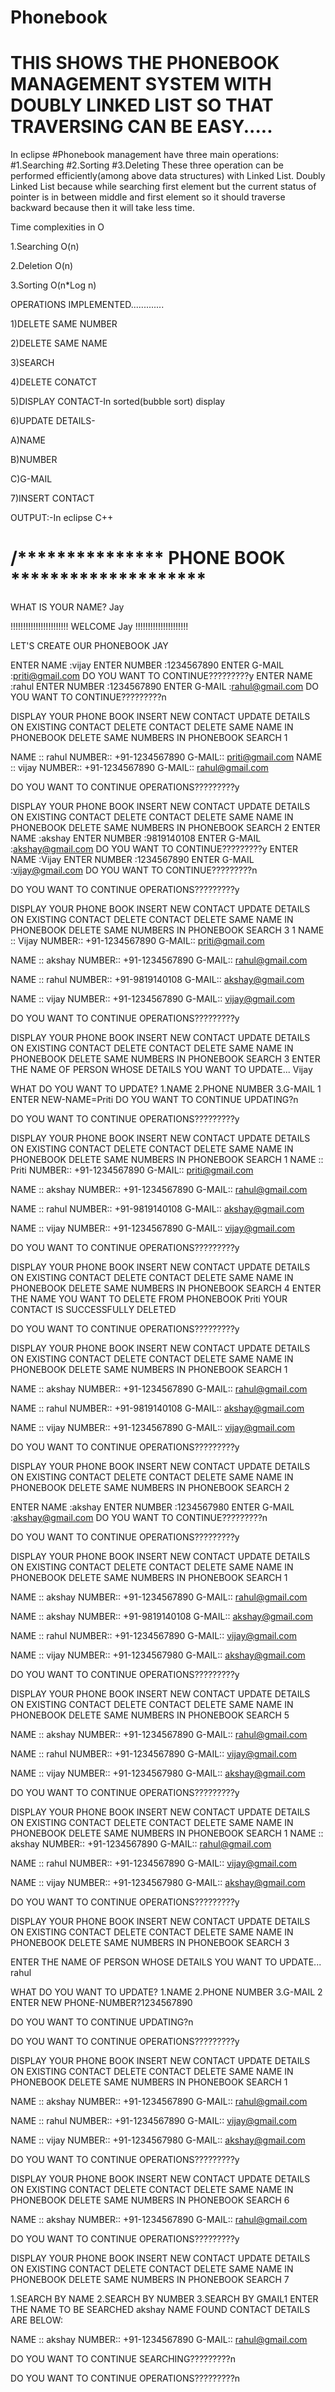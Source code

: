 # Phonebook
# THIS SHOWS THE PHONEBOOK MANAGEMENT SYSTEM WITH DOUBLY LINKED LIST SO THAT TRAVERSING CAN BE EASY.....
In eclipse
#Phonebook management have three main operations:
#1.Searching
#2.Sorting
#3.Deleting
These three operation can be performed efficiently(among above data structures) with Linked List. Doubly Linked List because while searching first element but the current status of pointer is in between middle and first element so it should traverse backward because then it will take less time.

Time complexities in O

1.Searching O(n)

2.Deletion O(n)

3.Sorting O(n*Log n)

OPERATIONS IMPLEMENTED.............

1)DELETE SAME NUMBER

2)DELETE SAME NAME

3)SEARCH

4)DELETE CONATCT

5)DISPLAY CONTACT-In sorted(bubble sort) display

6)UPDATE DETAILS-

  A)NAME
  
  B)NUMBER
  
  C)G-MAIL
  
7)INSERT CONTACT

OUTPUT:-In eclipse C++
# /***************                                PHONE BOOK                          ********************

WHAT IS YOUR NAME?
Jay


!!!!!!!!!!!!!!!!!!!!!!!   WELCOME Jay   !!!!!!!!!!!!!!!!!!!!!


LET'S CREATE OUR PHONEBOOK JAY 

ENTER NAME :vijay 
ENTER NUMBER :1234567890 
ENTER G-MAIL :priti@gmail.com 
DO YOU WANT TO CONTINUE?????????y
ENTER NAME :rahul 
ENTER NUMBER :1234567890 
ENTER G-MAIL :rahul@gmail.com 
DO YOU WANT TO CONTINUE?????????n

DISPLAY YOUR PHONE BOOK
INSERT NEW CONTACT
UPDATE DETAILS ON EXISTING CONTACT
DELETE CONTACT
DELETE SAME NAME IN PHONEBOOK
DELETE SAME NUMBERS IN PHONEBOOK
SEARCH 1

NAME :: rahul 
NUMBER:: +91-1234567890 
G-MAIL:: priti@gmail.com
NAME :: vijay
NUMBER:: +91-1234567890
G-MAIL:: rahul@gmail.com

DO YOU WANT TO CONTINUE OPERATIONS?????????y

DISPLAY YOUR PHONE BOOK
INSERT NEW CONTACT
UPDATE DETAILS ON EXISTING CONTACT
DELETE CONTACT
DELETE SAME NAME IN PHONEBOOK
DELETE SAME NUMBERS IN PHONEBOOK
SEARCH 2 
ENTER NAME :akshay 
ENTER NUMBER :9819140108
ENTER G-MAIL :akshay@gmail.com 
DO YOU WANT TO CONTINUE?????????y 
ENTER NAME :Vijay 
ENTER NUMBER :1234567890 
ENTER G-MAIL :vijay@gmail.com 
DO YOU WANT TO CONTINUE?????????n

DO YOU WANT TO CONTINUE OPERATIONS?????????y

DISPLAY YOUR PHONE BOOK
INSERT NEW CONTACT
UPDATE DETAILS ON EXISTING CONTACT
DELETE CONTACT
DELETE SAME NAME IN PHONEBOOK
DELETE SAME NUMBERS IN PHONEBOOK
SEARCH 3
1
NAME :: Vijay 
NUMBER:: +91-1234567890 
G-MAIL:: priti@gmail.com

NAME :: akshay 
NUMBER:: +91-1234567890 
G-MAIL:: rahul@gmail.com

NAME :: rahul 
NUMBER:: +91-9819140108
G-MAIL:: akshay@gmail.com

NAME :: vijay 
NUMBER:: +91-1234567890
G-MAIL:: vijay@gmail.com

DO YOU WANT TO CONTINUE OPERATIONS?????????y

DISPLAY YOUR PHONE BOOK
INSERT NEW CONTACT
UPDATE DETAILS ON EXISTING CONTACT
DELETE CONTACT
DELETE SAME NAME IN PHONEBOOK
DELETE SAME NUMBERS IN PHONEBOOK
SEARCH 3
ENTER THE NAME OF PERSON WHOSE DETAILS YOU WANT TO UPDATE... Vijay

WHAT DO YOU WANT TO UPDATE? 
1.NAME 
2.PHONE NUMBER 
3.G-MAIL 
1 ENTER NEW-NAME=Priti 
DO YOU WANT TO CONTINUE UPDATING?n

DO YOU WANT TO CONTINUE OPERATIONS?????????y

DISPLAY YOUR PHONE BOOK
INSERT NEW CONTACT
UPDATE DETAILS ON EXISTING CONTACT
DELETE CONTACT
DELETE SAME NAME IN PHONEBOOK
DELETE SAME NUMBERS IN PHONEBOOK
SEARCH 1
NAME :: Priti 
NUMBER:: +91-1234567890 
G-MAIL:: priti@gmail.com

NAME :: akshay
NUMBER:: +91-1234567890 
G-MAIL:: rahul@gmail.com

NAME :: rahul 
NUMBER:: +91-9819140108 
G-MAIL:: akshay@gmail.com

NAME :: vijay 
NUMBER:: +91-1234567890 
G-MAIL:: vijay@gmail.com

DO YOU WANT TO CONTINUE OPERATIONS?????????y

DISPLAY YOUR PHONE BOOK
INSERT NEW CONTACT
UPDATE DETAILS ON EXISTING CONTACT
DELETE CONTACT
DELETE SAME NAME IN PHONEBOOK
DELETE SAME NUMBERS IN PHONEBOOK
SEARCH 4
ENTER THE NAME YOU WANT TO DELETE FROM PHONEBOOK Priti 
YOUR CONTACT IS SUCCESSFULLY DELETED

DO YOU WANT TO CONTINUE OPERATIONS?????????y

DISPLAY YOUR PHONE BOOK
INSERT NEW CONTACT
UPDATE DETAILS ON EXISTING CONTACT
DELETE CONTACT
DELETE SAME NAME IN PHONEBOOK
DELETE SAME NUMBERS IN PHONEBOOK
SEARCH 1

NAME :: akshay 
NUMBER:: +91-1234567890 
G-MAIL:: rahul@gmail.com

NAME :: rahul 
NUMBER:: +91-9819140108 
G-MAIL:: akshay@gmail.com

NAME :: vijay 
NUMBER:: +91-1234567890
G-MAIL:: vijay@gmail.com

DO YOU WANT TO CONTINUE OPERATIONS?????????y

DISPLAY YOUR PHONE BOOK
INSERT NEW CONTACT
UPDATE DETAILS ON EXISTING CONTACT
DELETE CONTACT
DELETE SAME NAME IN PHONEBOOK
DELETE SAME NUMBERS IN PHONEBOOK
SEARCH 2 

ENTER NAME :akshay 
ENTER NUMBER :1234567980 
ENTER G-MAIL :akshay@gmail.com 
DO YOU WANT TO CONTINUE?????????n

DO YOU WANT TO CONTINUE OPERATIONS?????????y

DISPLAY YOUR PHONE BOOK
INSERT NEW CONTACT
UPDATE DETAILS ON EXISTING CONTACT
DELETE CONTACT
DELETE SAME NAME IN PHONEBOOK
DELETE SAME NUMBERS IN PHONEBOOK
SEARCH 1

NAME :: akshay 
NUMBER:: +91-1234567890 
G-MAIL:: rahul@gmail.com

NAME :: akshay 
NUMBER:: +91-9819140108 
G-MAIL:: akshay@gmail.com

NAME :: rahul 
NUMBER:: +91-1234567890
G-MAIL:: vijay@gmail.com

NAME :: vijay 
NUMBER:: +91-1234567980 
G-MAIL:: akshay@gmail.com

DO YOU WANT TO CONTINUE OPERATIONS?????????y

DISPLAY YOUR PHONE BOOK
INSERT NEW CONTACT
UPDATE DETAILS ON EXISTING CONTACT
DELETE CONTACT
DELETE SAME NAME IN PHONEBOOK
DELETE SAME NUMBERS IN PHONEBOOK
SEARCH 5

NAME :: akshay
NUMBER:: +91-1234567890
G-MAIL:: rahul@gmail.com

NAME :: rahul 
NUMBER:: +91-1234567890 
G-MAIL:: vijay@gmail.com

NAME :: vijay
NUMBER:: +91-1234567980
G-MAIL:: akshay@gmail.com

DO YOU WANT TO CONTINUE OPERATIONS?????????y

DISPLAY YOUR PHONE BOOK
INSERT NEW CONTACT
UPDATE DETAILS ON EXISTING CONTACT
DELETE CONTACT
DELETE SAME NAME IN PHONEBOOK
DELETE SAME NUMBERS IN PHONEBOOK
SEARCH 1
NAME :: akshay
NUMBER:: +91-1234567890 
G-MAIL:: rahul@gmail.com

NAME :: rahul
NUMBER:: +91-1234567890 
G-MAIL:: vijay@gmail.com

NAME :: vijay 
NUMBER:: +91-1234567980 
G-MAIL:: akshay@gmail.com

DO YOU WANT TO CONTINUE OPERATIONS?????????y

DISPLAY YOUR PHONE BOOK
INSERT NEW CONTACT
UPDATE DETAILS ON EXISTING CONTACT
DELETE CONTACT
DELETE SAME NAME IN PHONEBOOK
DELETE SAME NUMBERS IN PHONEBOOK
SEARCH 3

ENTER THE NAME OF PERSON WHOSE DETAILS YOU WANT TO UPDATE... rahul

WHAT DO YOU WANT TO UPDATE? 
1.NAME
2.PHONE NUMBER
3.G-MAIL 
2 ENTER NEW PHONE-NUMBER?1234567890 

DO YOU WANT TO CONTINUE UPDATING?n

DO YOU WANT TO CONTINUE OPERATIONS?????????y

DISPLAY YOUR PHONE BOOK
INSERT NEW CONTACT
UPDATE DETAILS ON EXISTING CONTACT
DELETE CONTACT
DELETE SAME NAME IN PHONEBOOK
DELETE SAME NUMBERS IN PHONEBOOK
SEARCH 1

NAME :: akshay
NUMBER:: +91-1234567890 
G-MAIL:: rahul@gmail.com

NAME :: rahul 
NUMBER:: +91-1234567890 
G-MAIL:: vijay@gmail.com

NAME :: vijay 
NUMBER:: +91-1234567980 
G-MAIL:: akshay@gmail.com

DO YOU WANT TO CONTINUE OPERATIONS?????????y

DISPLAY YOUR PHONE BOOK
INSERT NEW CONTACT
UPDATE DETAILS ON EXISTING CONTACT
DELETE CONTACT
DELETE SAME NAME IN PHONEBOOK
DELETE SAME NUMBERS IN PHONEBOOK
SEARCH 6

NAME :: akshay 
NUMBER:: +91-1234567890
G-MAIL:: rahul@gmail.com

DO YOU WANT TO CONTINUE OPERATIONS?????????y

DISPLAY YOUR PHONE BOOK
INSERT NEW CONTACT
UPDATE DETAILS ON EXISTING CONTACT
DELETE CONTACT
DELETE SAME NAME IN PHONEBOOK
DELETE SAME NUMBERS IN PHONEBOOK
SEARCH 7 

1.SEARCH BY NAME 
2.SEARCH BY NUMBER 
3.SEARCH BY GMAIL1 ENTER THE NAME TO BE SEARCHED akshay NAME FOUND CONTACT DETAILS ARE BELOW:

NAME :: akshay 
NUMBER:: +91-1234567890 
G-MAIL:: rahul@gmail.com

DO YOU WANT TO CONTINUE SEARCHING?????????n

DO YOU WANT TO CONTINUE OPERATIONS?????????n
